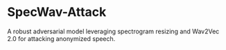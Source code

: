 # SpecWav-Attack
A robust adversarial model leveraging spectrogram resizing and Wav2Vec 2.0 for attacking anonymized speech.
